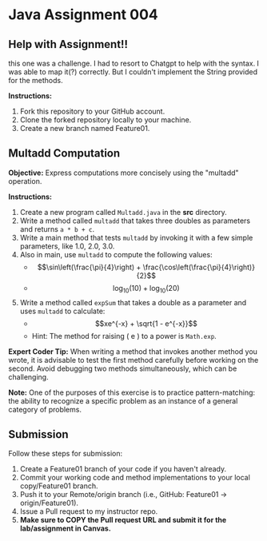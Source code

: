 # Java Assignment 004

## Help with Assignment!!
this one was a challenge. I had to resort to Chatgpt to help with the syntax. I was able to map it(?) correctly.
But I couldn't implement the String provided for the methods.

**Instructions:**
1. Fork this repository to your GitHub account.
2. Clone the forked repository locally to your machine.
3. Create a new branch named Feature01.

## Multadd Computation

**Objective:**
Express computations more concisely using the "multadd" operation.

**Instructions:**
1. Create a new program called `Multadd.java` in the **src** directory.
2. Write a method called `multadd` that takes three doubles as parameters and returns `a * b + c`.
3. Write a main method that tests `multadd` by invoking it with a few simple parameters, like 1.0, 2.0, 3.0.
4. Also in main, use `multadd` to compute the following values:
    * $$\sin\left(\frac{\pi}{4}\right) + \frac{\cos\left(\frac{\pi}{4}\right)}{2}$$
    * $$\log_{10}(10) + \log_{10}(20)$$
5. Write a method called `expSum` that takes a double as a parameter and uses `multadd` to calculate:
    * $$xe^{-x} + \sqrt{1 - e^{-x}}$$
    * Hint: The method for raising \( e \) to a power is `Math.exp`.

**Expert Coder Tip:**
When writing a method that invokes another method you wrote, it is advisable to test the first method carefully before working on the second. Avoid debugging two methods simultaneously, which can be challenging.

**Note:**
One of the purposes of this exercise is to practice pattern-matching: the ability to recognize a specific problem as an instance of a general category of problems.

## Submission
Follow these steps for submission:
1. Create a Feature01 branch of your code if you haven't already.
2. Commit your working code and method implementations to your local copy/Feature01 branch.
3. Push it to your Remote/origin branch (i.e., GitHub: Feature01 -> origin/Feature01).
4. Issue a Pull request to my instructor repo.
5. **Make sure to COPY the Pull request URL and submit it for the lab/assignment in Canvas.**
